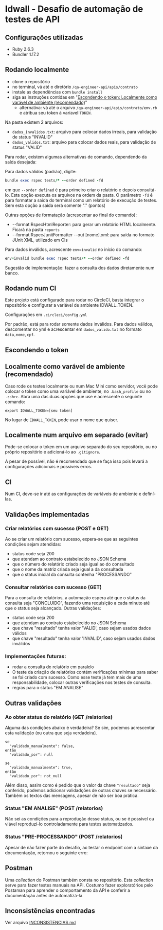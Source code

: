 # Idwall - Desafio de automação de testes de API

## Configurações utilizadas
- Ruby 2.6.3
- Bundler 1.17.2

## Rodando localmente
- clone o repositório
- no terminal, vá até o diretório `/qa-engineer-api/apis/contrato`
- instale as dependências com `bundle install`
- siga as instruções contidas em "[Escondendo o token: Localmente como varável de ambiente (recomendado)](#ambienteLocal)"
  - alternativa: vá até o arquivo `/qa-engineer-api/apis/contrato/env.rb` e atribua seu token à varíavel `TOKEN`.

Na pasta existem 2 arquivos:
- `dados_invalidos.txt`: arquivo para colocar dados irreais, para validação de status "INVALID"
- `dados_validos.txt`: arquivo para colocar dados reais, para validação de status "VALID"

Para rodar, existem algumas alternativas de comando, dependendo da saída desejada:

Para dados válidos (padrão), digite:
```ruby
bundle exec rspec tests/* --order defined -fd
```
em que `--order defined` é para primeiro criar o relatório e depois consultá-lo. Esta opção executa os arquivos na ordem da pasta. O parâmetro `-fd` é para formatar a saída do terminal como um relatório de execução de testes. Sem esta opção a saída será somente "." (pontos)

Outras opções de formatação (acrescentar ao final do comando):
- --format RspecHtmlReporter: para gerar um relatório HTML localmente. Ficará na pasta `reports`
- --format RspecJunitFormatter --out [nome].xml: para saída no formato JUnit XML, utilizado em CIs

Para dados inválidos, acrescente `env=invalid` no início do comando:
```ruby
env=invalid bundle exec rspec tests/* --order defined -fd
```

Sugestão de implementação: fazer a consulta dos dados diretamente num banco.

## Rodando num CI
Este projeto está configurado para rodar no CircleCI, basta integrar o repositório e configurar a variável de ambiente IDWALL_TOKEN.

Configurações em `.circleci/config.yml`

Por padrão, está para rodar somente dados inválidos. Para dados válidos, descomentar no yml e acrescentar em `dados_valido.txt` no formato `data,nome,cpf`.


## Escondendo o token
<a name="ambienteLocal"></a>

## Localmente como varável de ambiente (recomendado)
Caso rode os testes localmente ou num Mac Mini como servidor, você pode colocar o token como uma variável de ambiente, no `.bash_profile` ou no `.zshrc`. Abra uma das duas opções que use e acrescente o seguinte comando:
```
export IDWALL_TOKEN=[seu token]
```
No lugar de `IDWALL_TOKEN`, pode usar o nome que quiser.


## Localmente num arquivo em separado (evitar)
Pode-se colocar o token em um arquivo separado do seu repositório, ou no próprio repositório e adicioná-lo ao `.gitignore`.

A pesar de possível, não é recomendado que se faça isso pois levará a configurações adicionais e possíveis erros.

## CI
Num CI, deve-se ir até as configurações de variáveis de ambiente e definí-las.

## Validações implementadas

### Criar relatórios com sucesso (POST e GET)
Ao se criar um relatório com sucesso, expera-se que as seguintes condições sejam atendidas:
- status code seja 200
- que atendam ao contrato estabelecido no JSON Schema
- que o número do relatório criado seja igual ao do consultado
- que o nome da matriz criada seja igual a da consultada
- que o status inicial da consulta contenha "PROCESSANDO"

### Consultar relatórios com sucesso (GET)
Para a consulta de relatórios, a automação espera até que o status da consulta seja "CONCLUIDO", fazendo uma requisição a cada minuto até que o status seja alcançado. Outras validações:
- status code seja 200
- que atendam ao contrato estabelecido no JSON Schema
- que chave "resultado" tenha valor 'VALID', caso sejam usados dados válidos
- que chave "resultado" tenha valor 'INVALID', caso sejam usados dados inválidos


### Implementações futuras:
- rodar a consulta do relatório em paralelo
- O teste da criação de relatórios contém verificações mínimas para saber se foi criado com sucesso. Como esse teste já tem mais de uma responsabilidade, colocar outras verificações nos testes de consulta.
- regras para o status "EM ANALISE"



## Outras validações

### Ao obter status do relatório (GET /relatorios)
Alguma das condições abaixo é verdadeira? Se sim, podemos acrescentar esta validação (ou outra que seja verdadeira).
```
se
  "validado_manualmente": false,
então
  "validado_por": null
```
```
se
  "validado_manualmente": true,
então
  "validado_por": not_null
```

Além disso, assim como é pedido que o valor da chave `"resultado"` seja conferido, podemos adicionar validadções de outras chaves se necessário. Também os textos das mensagens, apesar de não ser boa prática.

### Status "EM ANALISE" (POST /relatorios)
Não sei as condições para a reprodução desse status, ou se é possível ou viável reproduzí-lo controladamente para testes automatizados.

### Status "PRE-PROCESSANDO" (POST /relatorios)
Apesar de não fazer parte do desafio, ao testar o endpoint com a sintaxe da documentação, retornou o seguinte erro:

## Postman

Uma _collection_ do Postman também consta no repositório. Esta _collection_ serve para fazer testes manuais na API. Costumo fazer exploratórios pelo Postaman para aprender o comportamento da API e conferir a documentação antes de automatizá-la.

## Inconsistências encontradas

Ver arquivo [INCONSISTENCIAS.md](https://github.com/rodmatola/desafios-qa/blob/master/qa-engineer-api/apis/contrato/INCONSISTENCIAS.md)
